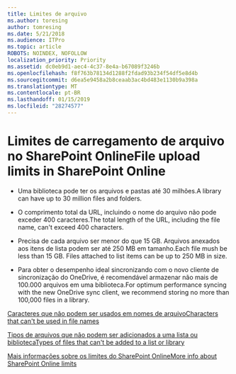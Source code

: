 ```yaml
---
title: Limites de arquivo
ms.author: toresing
author: tomresing
ms.date: 5/21/2018
ms.audience: ITPro
ms.topic: article
ROBOTS: NOINDEX, NOFOLLOW
localization_priority: Priority
ms.assetid: dc0eb9d1-aec4-4c37-8e4a-b67089f3246b
ms.openlocfilehash: f8f763b78134d1288f2fdad93b234f54df5e8d4b
ms.sourcegitcommit: d6ea5e9458a2b8ceaab3ac4bd483e1130b9a398a
ms.translationtype: MT
ms.contentlocale: pt-BR
ms.lasthandoff: 01/15/2019
ms.locfileid: "28274577"
---
```

# <a name="file-upload-limits-in-sharepoint-online"></a><span data-ttu-id="33bd5-102">Limites de carregamento de arquivo no SharePoint Online</span><span class="sxs-lookup"><span data-stu-id="33bd5-102">File upload limits in SharePoint Online</span></span>

- <span data-ttu-id="33bd5-103">Uma biblioteca pode ter os arquivos e pastas até 30 milhões.</span><span class="sxs-lookup"><span data-stu-id="33bd5-103">A library can have up to 30 million files and folders.</span></span>
    
- <span data-ttu-id="33bd5-104">O comprimento total da URL, incluindo o nome do arquivo não pode exceder 400 caracteres.</span><span class="sxs-lookup"><span data-stu-id="33bd5-104">The total length of the URL, including the file name, can't exceed 400 characters.</span></span>
    
- <span data-ttu-id="33bd5-p101">Precisa de cada arquivo ser menor do que 15 GB. Arquivos anexados aos itens de lista podem ser até 250 MB em tamanho.</span><span class="sxs-lookup"><span data-stu-id="33bd5-p101">Each file mush be less than 15 GB. Files attached to list items can be up to 250 MB in size.</span></span>
    
- <span data-ttu-id="33bd5-107">Para obter o desempenho ideal sincronizando com o novo cliente de sincronização do OneDrive, é recomendável armazenar não mais de 100.000 arquivos em uma biblioteca.</span><span class="sxs-lookup"><span data-stu-id="33bd5-107">For optimum performance syncing with the new OneDrive sync client, we recommend storing no more than 100,000 files in a library.</span></span> 
    
[<span data-ttu-id="33bd5-108">Caracteres que não podem ser usados em nomes de arquivo</span><span class="sxs-lookup"><span data-stu-id="33bd5-108">Characters that can't be used in file names</span></span>](https://go.microsoft.com/fwlink/?linkid=866430)
  
[<span data-ttu-id="33bd5-109">Tipos de arquivos que não podem ser adicionados a uma lista ou biblioteca</span><span class="sxs-lookup"><span data-stu-id="33bd5-109">Types of files that can't be added to a list or library</span></span>](https://go.microsoft.com/fwlink/?linkid=273757)
  
[<span data-ttu-id="33bd5-110">Mais informações sobre os limites do SharePoint Online</span><span class="sxs-lookup"><span data-stu-id="33bd5-110">More info about SharePoint Online limits</span></span>](https://go.microsoft.com/fwlink/?linkid=271273)
  

